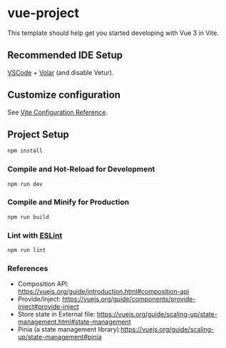# vue-project

This template should help get you started developing with Vue 3 in Vite.

## Recommended IDE Setup

[VSCode](https://code.visualstudio.com/) + [Volar](https://marketplace.visualstudio.com/items?itemName=Vue.volar) (and disable Vetur).

## Customize configuration

See [Vite Configuration Reference](https://vite.dev/config/).

## Project Setup

```sh
npm install
```

### Compile and Hot-Reload for Development

```sh
npm run dev
```

### Compile and Minify for Production

```sh
npm run build
```

### Lint with [ESLint](https://eslint.org/)

```sh
npm run lint
```


### References
- Composition API: https://vuejs.org/guide/introduction.html#composition-api
- Provide/Inject: https://vuejs.org/guide/components/provide-inject#provide-inject
- Store state in External file: https://vuejs.org/guide/scaling-up/state-management.html#state-management
- Pinia (a state management library):https://vuejs.org/guide/scaling-up/state-management#pinia
